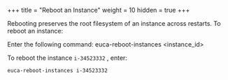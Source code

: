 +++
title = "Reboot an Instance"
weight = 10
hidden = true
+++

Rebooting preserves the root filesystem of an instance across restarts. To reboot an instance: 

Enter the following command: 
    euca-reboot-instances <instance_id>

To reboot the instance `i-34523332` , enter: 


    euca-reboot-instances i-34523332

